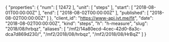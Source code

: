 {
  "properties": {
    "num": [
      12472
    ],
    "unit": [
      "steps"
    ],
    "start": [
      "2018-08-01T00:00:00Z"
    ],
    "end": [
      "2018-08-02T00:00:00Z"
    ],
    "published": [
      "2018-08-02T00:00:00Z"
    ]
  },
  "client_id": "https://www-api.jvt.me/fit",
  "date": "2018-08-02T00:00:00Z",
  "kind": "steps",
  "h": "h-measure",
  "slug": "2018/08/hrbqz",
  "aliases": [
    "/mf2/14a80ecd-4cec-42d0-8a3c-dca7d869d230/",
    "/mf2/2018/08/hrbqz",
    "/mf2/2018/08/HrBqZ"
  ]
}
